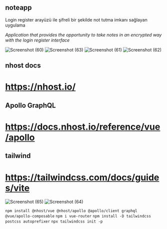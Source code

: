 ## noteapp
Login register arayüzü ile şifreli bir şekilde not tutma imkanı sağlayan uygulama

*Application that provides the opportunity to take notes in an encrypted way with the login register interface*

![Screenshot (60)](https://user-images.githubusercontent.com/76417507/207678323-7e8bf740-5b3e-4039-b0c5-712a1084ab3e.png)
![Screenshot (63)](https://user-images.githubusercontent.com/76417507/207678419-a6efe843-0b3b-43e5-bccc-ea807bebe98d.png)
![Screenshot (61)](https://user-images.githubusercontent.com/76417507/207678566-792fbf6a-4011-490d-ab27-6cbcbb4d65a0.png)
![Screenshot (62)](https://user-images.githubusercontent.com/76417507/207678703-295b5cab-eebc-4ab1-85d6-d1a06cec4a75.png)
## **nhost docs**

# https://nhost.io/

## **Apollo GraphQL**

# https://docs.nhost.io/reference/vue/apollo

## **tailwind**

# https://tailwindcss.com/docs/guides/vite

![Screenshot (65)](https://user-images.githubusercontent.com/76417507/207678741-9ee22d57-e9fd-4669-847d-e69ac7c407b8.png)
![Screenshot (64)](https://user-images.githubusercontent.com/76417507/207678758-670fa136-f206-446b-b532-c6b72d76fd56.png)

`npm install @nhost/vue @nhost/apollo @apollo/client graphql @vue/apollo-composable`
`npm i vue-router`
`npm install -D tailwindcss postcss autoprefixer`
`npx tailwindcss init -p`
